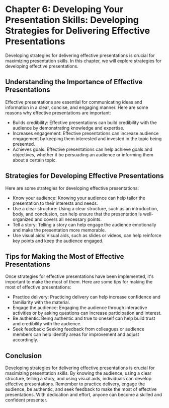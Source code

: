 Chapter 6: Developing Your Presentation Skills: Developing Strategies for Delivering Effective Presentations
============================================================================================================

Developing strategies for delivering effective presentations is crucial for maximizing presentation skills. In this chapter, we will explore strategies for developing effective presentations.

Understanding the Importance of Effective Presentations
-------------------------------------------------------

Effective presentations are essential for communicating ideas and information in a clear, concise, and engaging manner. Here are some reasons why effective presentations are important:

* Builds credibility: Effective presentations can build credibility with the audience by demonstrating knowledge and expertise.
* Increases engagement: Effective presentations can increase audience engagement by keeping them interested and invested in the topic being presented.
* Achieves goals: Effective presentations can help achieve goals and objectives, whether it be persuading an audience or informing them about a certain topic.

Strategies for Developing Effective Presentations
-------------------------------------------------

Here are some strategies for developing effective presentations:

* Know your audience: Knowing your audience can help tailor the presentation to their interests and needs.
* Use a clear structure: Using a clear structure, such as an introduction, body, and conclusion, can help ensure that the presentation is well-organized and covers all necessary points.
* Tell a story: Telling a story can help engage the audience emotionally and make the presentation more memorable.
* Use visual aids: Visual aids, such as slides or videos, can help reinforce key points and keep the audience engaged.

Tips for Making the Most of Effective Presentations
---------------------------------------------------

Once strategies for effective presentations have been implemented, it's important to make the most of them. Here are some tips for making the most of effective presentations:

* Practice delivery: Practicing delivery can help increase confidence and familiarity with the material.
* Engage the audience: Engaging the audience through interactive activities or by asking questions can increase participation and interest.
* Be authentic: Being authentic and true to oneself can help build trust and credibility with the audience.
* Seek feedback: Seeking feedback from colleagues or audience members can help identify areas for improvement and adjust accordingly.

Conclusion
----------

Developing strategies for delivering effective presentations is crucial for maximizing presentation skills. By knowing the audience, using a clear structure, telling a story, and using visual aids, individuals can develop effective presentations. Remember to practice delivery, engage the audience, be authentic, and seek feedback to make the most of effective presentations. With dedication and effort, anyone can become a skilled and confident presenter.
